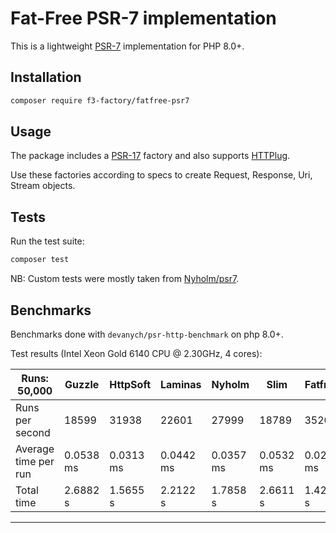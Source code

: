 # Fat-Free PSR-7 implementation

This is a lightweight [PSR-7](https://www.php-fig.org/psr/psr-7/) implementation for PHP 8.0+.

## Installation

```bash
composer require f3-factory/fatfree-psr7
```

## Usage

The package includes a [PSR-17](https://www.php-fig.org/psr/psr-17/) factory and also supports [HTTPlug](https://docs.php-http.org/en/latest/index.html).

Use these factories according to specs to create Request, Response, Uri, Stream objects.


## Tests

Run the test suite:

```bash
composer test
```

NB: Custom tests were mostly taken from [Nyholm/psr7](https://github.com/Nyholm/psr7). 


## Benchmarks

Benchmarks done with `devanych/psr-http-benchmark` on php 8.0+.

Test results (Intel Xeon Gold 6140 CPU @ 2.30GHz, 4 cores):

| Runs: 50,000         | Guzzle    | HttpSoft  | Laminas   | Nyholm    | Slim      | Fatfree   |
|----------------------|-----------|-----------|-----------|-----------|-----------|-----------|
| Runs per second      | 18599     | 31938     | 22601     | 27999     | 18789     | 35200     |
| Average time per run | 0.0538 ms | 0.0313 ms | 0.0442 ms | 0.0357 ms | 0.0532 ms | 0.0284 ms |
| Total time           | 2.6882 s  | 1.5655 s  | 2.2122 s  | 1.7858 s  | 2.6611 s  | 1.4204 s  |

---
